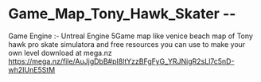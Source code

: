 # Game_Map_Tony_Hawk_Skater --
Game Engine :- Untreal Engine 5Game map like venice beach map of Tony hawk pro skate simulatora and free resources you can use to make your own level
download at mega.nz https://mega.nz/file/AuJjgDbB#pI8ltYzzBFgFyG_YRJNigR2sLl7c5nD-wh2IUnE5StM
